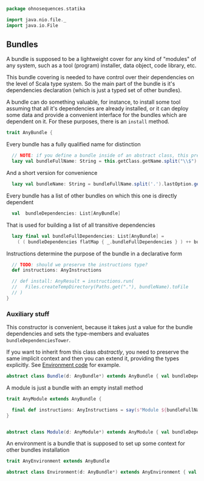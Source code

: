 
```scala
package ohnosequences.statika

import java.nio.file._
import java.io.File
```

## Bundles

A bundle is supposed to be a lightweight cover for any kind of "modules" of any system, such as a
tool (program) installer, data object, code library, etc.

This bundle covering is needed to have control over their dependencies on the level of Scala type
system. So the main part of the bundle is it's dependencies declaration (which is just a typed
set of other bundles).

A bundle can do something valuable, for instance, to install some tool assuming that all it's
dependencies are already installed, or it can deploy some data and provide a convenient interface
for the bundles which are dependent on it. For these purposes, there is an `install` method.


```scala
trait AnyBundle {
```

Every bundle has a fully qualified name for distinction

```scala
  // NOTE: if you define a bundle inside of an abstract class, this prefix will be wrong
  lazy val bundleFullName: String = this.getClass.getName.split("\\$").mkString(".")
```

And a short version for convenience

```scala
  lazy val bundleName: String = bundleFullName.split('.').lastOption.getOrElse(this.toString)
```

Every bundle has a list of other bundles on which this one is directly dependent

```scala
  val  bundleDependencies: List[AnyBundle]
```

That is used for building a list of all transitive dependencies

```scala
  lazy final val bundleFullDependencies: List[AnyBundle] =
    ( ( bundleDependencies flatMap { _.bundleFullDependencies } ) ++ bundleDependencies ).distinct
```

Instructions determine the purpose of the bundle in a declarative form

```scala
  // TODO: should we preserve the instructions type?
  def instructions: AnyInstructions

  // def install: AnyResult = instructions.run(
  //   Files.createTempDirectory(Paths.get("."), bundleName).toFile
  // )
}
```

### Auxiliary stuff

This constructor is convenient, because it takes just a value for the bundle dependencies and sets
the type-members and evaluates `bundleDependenciesTower`.

If you want to inherit from this class _abstractly_, you need to preserve the same implicit context and then you can extend it, providing the types explicitly. See [Environment code](Environment.md) for example.


```scala
abstract class Bundle(d: AnyBundle*) extends AnyBundle { val bundleDependencies = d.toList }
```

A module is just a bundle with an empty install method

```scala
trait AnyModule extends AnyBundle {

  final def instructions: AnyInstructions = say(s"Module ${bundleFullName} is installed")
}


abstract class Module(d: AnyModule*) extends AnyModule { val bundleDependencies = d.toList }
```

An environment is a bundle that is supposed to set up some context for other bundles installation

```scala
trait AnyEnvironment extends AnyBundle

abstract class Environment(d: AnyBundle*) extends AnyEnvironment { val bundleDependencies = d.toList }

```




[main/scala/ohnosequences/statika/aws/amis.scala]: aws/amis.scala.md
[main/scala/ohnosequences/statika/aws/package.scala]: aws/package.scala.md
[main/scala/ohnosequences/statika/bundles.scala]: bundles.scala.md
[main/scala/ohnosequences/statika/compatibles.scala]: compatibles.scala.md
[main/scala/ohnosequences/statika/instructions.scala]: instructions.scala.md
[main/scala/ohnosequences/statika/package.scala]: package.scala.md
[main/scala/ohnosequences/statika/results.scala]: results.scala.md
[test/scala/BundleTest.scala]: ../../../../test/scala/BundleTest.scala.md
[test/scala/InstallWithDepsSuite.scala]: ../../../../test/scala/InstallWithDepsSuite.scala.md
[test/scala/InstallWithDepsSuite_Aux.scala]: ../../../../test/scala/InstallWithDepsSuite_Aux.scala.md
[test/scala/instructions.scala]: ../../../../test/scala/instructions.scala.md